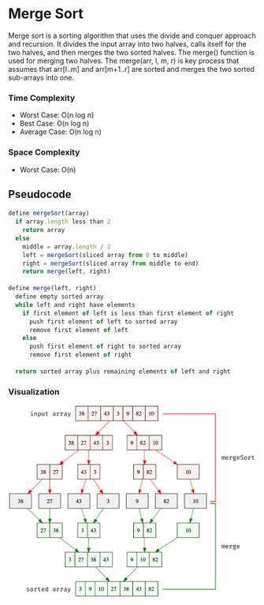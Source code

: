 # Merge Sort

Merge sort is a sorting algorithm that uses the divide and conquer approach and recursion. It divides the input array into two halves, calls itself for the two halves, and then merges the two sorted halves. The merge() function is used for merging two halves. The merge(arr, l, m, r) is key process that assumes that arr[l..m] and arr[m+1..r] are sorted and merges the two sorted sub-arrays into one.

### Time Complexity

- Worst Case: O(n log n)
- Best Case: O(n log n)
- Average Case: O(n log n)

### Space Complexity

- Worst Case: O(n)

## Pseudocode

```js
define mergeSort(array)
  if array.length less than 2
    return array
  else
    middle = array.length / 2
    left = mergeSort(sliced array from 0 to middle)
    right = mergeSort(sliced array from middle to end)
    return merge(left, right)

define merge(left, right)
  define empty sorted array
  while left and right have elements
    if first element of left is less than first element of right
      push first element of left to sorted array
      remove first element of left
    else
      push first element of right to sorted array
      remove first element of right

  return sorted array plus remaining elements of left and right
```

### Visualization

![Merge Sort](./merge-sort.png 'Merge Sort')
